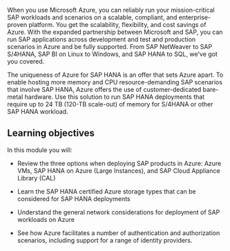 When you use Microsoft Azure, you can reliably run your mission-critical SAP workloads and scenarios on a scalable, compliant, and enterprise-proven platform. You get the scalability, flexibility, and cost savings of Azure. With the expanded partnership between Microsoft and SAP, you can run SAP applications across development and test and production scenarios in Azure and be fully supported. From SAP NetWeaver to SAP S/4HANA, SAP BI on Linux to Windows, and SAP HANA to SQL, we've got you covered.
  
The uniqueness of Azure for SAP HANA is an offer that sets Azure apart. To enable hosting more memory and CPU resource-demanding SAP scenarios that involve SAP HANA, Azure offers the use of customer-dedicated bare-metal hardware. Use this solution to run SAP HANA deployments that require up to 24 TB (120-TB scale-out) of memory for S/4HANA or other SAP HANA workload.

## Learning objectives 

In this module you will:

- Review the three options when deploying SAP products in Azure: Azure VMs, SAP HANA on Azure (Large Instances), and SAP Cloud Appliance Library (CAL)

- Learn the SAP HANA certified Azure storage types that can be considered for SAP HANA deployments

- Understand the general network considerations for deployment of SAP workloads on Azure

- See how Azure facilitates a number of authentication and authorization scenarios, including support for a range of identity providers. 
